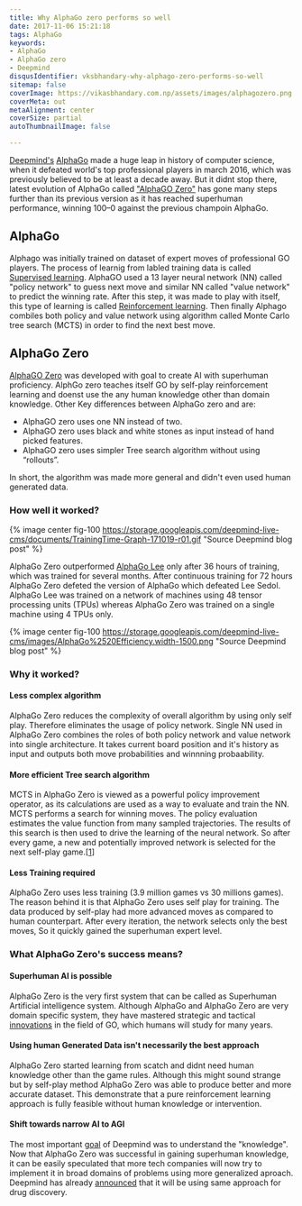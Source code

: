 ```yaml
---
title: Why AlphaGo zero performs so well
date: 2017-11-06 15:21:18
tags: AlphaGo
keywords:
- AlphaGo
- AlphaGo zero
- Deepmind
disqusIdentifier: vksbhandary-why-alphago-zero-performs-so-well
sitemap: false
coverImage: https://vikasbhandary.com.np/assets/images/alphagozero.png
coverMeta: out
metaAlignment: center
coverSize: partial
autoThumbnailImage: false

---
```

[Deepmind's](https://deepmind.com/) [AlphaGo](https://deepmind.com/research/alphago/) made a huge leap in history of computer science, when it defeated world's top professional players in march 2016, which was previously believed to be at least a decade away. But it didnt stop there, latest evolution of AlphaGo called ["AlphaGO Zero"](https://www.nature.com/articles/nature24270.epdf?author_access_token=VJXbVjaSHxFoctQQ4p2k4tRgN0jAjWel9jnR3ZoTv0PVW4gB86EEpGqTRDtpIz-2rmo8-KG06gqVobU5NSCFeHILHcVFUeMsbvwS-lxjqQGg98faovwjxeTUgZAUMnRQ) has gone many steps further than its previous version as it has reached superhuman performance, winning 100–0 against the previous champoin AlphaGo. 

<!-- more -->
<!-- toc -->
## AlphaGo
Alphago was initially trained on dataset of expert moves of professional GO players. The process of learnig from labled training data is called [Supervised learning](https://en.wikipedia.org/wiki/Supervised_learning). AlphaGO used a 13 layer neural network (NN) called "policy network" to guess next move and similar NN called "value network" to predict the winning rate. After this step, it was made to play with itself, this type of learning is called [Reinforcement learning](https://en.wikipedia.org/wiki/Reinforcement_learning). Then finally Alphago combiles both policy and value network using algorithm called Monte Carlo tree search (MCTS) in order to find the next best move. 

## AlphaGo Zero
[AlphaGO Zero](https://deepmind.com/blog/alphago-zero-learning-scratch/) was developed with goal to create AI with superhuman proficiency. AlphGo zero teaches itself GO by self-play reinforcement learning and doenst use the any human knowledge other than domain knowledge.
Other Key differences between AlphaGo zero and  are:
- AlphaGO zero uses one NN instead of two.
- AlphaGO zero uses black and white stones as input instead of hand picked features.
- AlphaGO zero uses simpler Tree search algorithm without using “rollouts”.

In short, the algorithm was made more general and didn't even used human generated data.

### How well it worked?

{% image center fig-100 https://storage.googleapis.com/deepmind-live-cms/documents/TrainingTime-Graph-171019-r01.gif  "Source Deepmind blog post" %}

AlphaGo Zero outperformed [AlphaGo Lee](https://www.nature.com/articles/nature24270.epdf?author_access_token=VJXbVjaSHxFoctQQ4p2k4tRgN0jAjWel9jnR3ZoTv0PVW4gB86EEpGqTRDtpIz-2rmo8-KG06gqVobU5NSCFeHILHcVFUeMsbvwS-lxjqQGg98faovwjxeTUgZAUMnRQ) only after 36 hours of training, which was trained for several months. After continuous training for 72 hours AlphaGo Zero defeted the version of AlphaGo which defeated Lee Sedol. AlphaGo Lee was trained on a network of machines using 48 tensor processing units (TPUs) whereas AlphaGo Zero was trained on a single machine using 4 TPUs only.


{% image center fig-100 https://storage.googleapis.com/deepmind-live-cms/images/AlphaGo%2520Efficiency.width-1500.png  "Source Deepmind blog post" %}

### Why it worked?
#### Less complex algorithm
AlphaGo Zero reduces the complexity of overall algorithm by using only self play. Therefore eliminates the usage of policy network. Single NN used in AlphaGo Zero combines the roles of both policy network and value network into single architecture. It takes current board position and it's history as input and outputs both move probabilities and winnning probaability. 

#### More efficient Tree search algorithm
MCTS in AlphaGo Zero is viewed as a powerful policy improvement operator, as its calculations are used as a way to evaluate and train the NN. MCTS performs a search for winning moves. The policy evaluation estimates the value function from many sampled trajectories. The results of this search is then used to drive the learning of the neural network. So after every game, a new and potentially improved network is selected for the next self-play game.[[1](https://medium.com/intuitionmachine/the-strange-loop-in-alphago-zeros-self-play-6e3274fcdd9f)] 

#### Less Training required
AlphaGo Zero uses less training (3.9 million games vs 30 millions games). The reason behind it is that AlphaGo Zero uses self play for training. The data produced by self-play had more advanced moves as compared to human counterpart. After every iteration, the network selects only the best moves, So it quickly gained the superhuman expert level.


### What AlphaGo Zero's success means?

#### Superhuman AI is possible
AlphaGo Zero is the very first system that can be called as Superhuman Artificial intelligence system. Although AlphaGo and AlphaGo Zero are very domain specific system, they have mastered strategic and tactical [innovations](https://deepmind.com/blog/innovations-alphago/) in the field of GO, which humans will study for many years.

#### Using human Generated Data isn't necessarily the best approach 

AlphaGo Zero started learning from scatch and didnt need human knowledge other than the game rules. Although this might sound strange but by self-play method AlphaGo Zero was able to produce better and more accurate dataset. This demonstrate that a pure reinforcement learning approach is fully feasible without human knowledge or intervention.

#### Shift towards narrow AI to AGI
The most important [goal](https://www.youtube.com/watch?v=WXHFqTvfFSw) of Deepmind was to understand the "knowledge". Now that AlphaGo Zero was successful in gaining superhuman knowledge, it can be easily speculated that more tech companies will now try to implement it in broad domains of problems using more generalized aproach. Deepmind has already [announced](https://www.bloomberg.com/news/articles/2017-10-18/deepmind-s-superpowerful-ai-sets-its-sights-on-drug-discovery) that it will be using same approach for drug discovery.